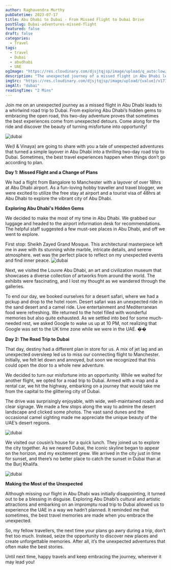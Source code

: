 ```yaml
---
author: Raghavendra Murthy
pubDatetime: 2023-07-17
title: Abu Dhabi to Dubai - From Missed Flight to Dubai Drive
postSlug: Dubai-adventures-missed-flight
featured: false
draft: false
categories:
  - Travel
tags:
  - travel
  - Dubai
  - abudhabi
  - UAE
ogImage: "https://res.cloudinary.com/djsjtqjsp/image/upload/q_auto:low/v1710367723/raghavendra-murthy-blog/travel/dubai/IMG_3580_ykyulq.jpg"
description: "The unexpected journey of a missed flight in Abu Dhabi leads to a whirlwind road trip to Dubai. From exploring Abu Dhabi's hidden gems to embracing the open road, this two-day adventure proves that sometimes the best experiences come from unexpected detours. Come along for the ride and discover the beauty of turning misfortune into opportunity!"
imgSrc: "https://res.cloudinary.com/djsjtqjsp/image/upload/{value}/v1710367723/raghavendra-murthy-blog/travel/dubai/IMG_3580_ykyulq.jpg"
imgAlt: "dubai"
readingTime: "2 Mins"
---
```


Join me on an unexpected journey as a missed flight in Abu Dhabi leads to a whirlwind road trip to Dubai. From exploring
Abu Dhabi’s hidden gems to embracing the open road, this two-day adventure proves that sometimes the best experiences come
from unexpected detours. Come along for the ride and discover the beauty of turning misfortune into opportunity!

![dubai](https://res.cloudinary.com/djsjtqjsp/image/upload/q_auto:low/v1710367723/raghavendra-murthy-blog/travel/dubai/IMG_3580_ykyulq.jpg)

We(I &amp; Vinaya) are going to share with you a tale of unexpected adventures that turned a simple layover in Abu
Dhabi into a thrilling two-day road trip to Dubai. Sometimes, the best travel experiences happen when things don’t go
according to plan.

**Day 1: Missed Flight and a Change of Plans**

We had a flight from Bangalore to Manchester with a layover of over 18hrs at Abu Dhabi airport. As a fun-loving hobby
traveller and travel blogger, we were excited to utilize the free stay at airport and a tourist visa of 48hrs at Abu Dhabi
to explore the vibrant city of Abu Dhabi.


**Exploring Abu Dhabi's Hidden Gems**

We decided to make the most of my time in Abu Dhabi. We grabbed our luggage and headed to the airport information desk
for recommendations. The helpful staff suggested a few must-see places in Abu Dhabi, and off we went to explore.

First stop: Sheikh Zayed Grand Mosque. This architectural masterpiece left me in awe with its stunning white marble, intricate details, and serene atmosphere. wet was the perfect place to reflect on my unexpected events and find inner peace.
![dubai](https://res.cloudinary.com/djsjtqjsp/image/upload/q_auto:low/v1710368261/raghavendra-murthy-blog/travel/dubai/20220529_104957_oy07al.jpg)

Next, we visited the Louvre Abu Dhabi, an art and civilization museum that showcases a diverse collection of artworks from around the world. The exhibits were fascinating, and I lost my thought as we wandered through the galleries.

To end our day, we booked ourselves for a desert safari, where we had a pickup and drop to the hotel room. Desert safari was
an unexpected ride in the sand desert and a camel ride. Live entertainment and Mediterranean food were refreshing.
We returned to the hotel filled with wonderful memories but also quite exhausted. As we settled into bed for some much-
needed rest, we asked Google to wake us up at 10 PM, not realizing that Google was set to the UK time zone while we
were in the UAE. ��

**Day 2: The Road Trip to Dubai**

That day, destiny had a different plan in store for us. A mix of jet lag and an unexpected oversleep led us to miss our
connecting flight to Manchester. Initially, we felt let down and annoyed, but soon we recognized that this could open the
door to a whole new adventure.

We decided to turn our misfortune into an opportunity. While we waited for another flight, we opted for a road trip to
Dubai. Armed with a map and a rental car, we hit the highway, embarking on a journey that would take me from the capital to
the glittering city of Dubai.

The drive was surprisingly enjoyable, with wide, well-maintained roads and clear signage. We made a few stops along
the way to admire the desert landscape and clicked some photos. The vast sand dunes and the occasional camel sighting
made me appreciate the unique beauty of the UAE’s desert regions.

![dubai](https://res.cloudinary.com/djsjtqjsp/image/upload/q_auto:low/v1710368421/raghavendra-murthy-blog/travel/dubai/20220529_153817_b4hkup.jpg)

We visited our cousin’s house for a quick lunch. They joined us to explore the city together.
As we neared Dubai, the iconic skyline began to appear on the horizon, and my excitement grew. We arrived in the city just
in time for sunset, and there’s no better place to catch the sunset in Dubai than at the Burj Khalifa.

![dubai](https://res.cloudinary.com/djsjtqjsp/image/upload/q_auto:low/v1710368626/raghavendra-murthy-blog/travel/dubai/20220529_190344_qt0rel.jpg)

**Making the Most of the Unexpected**

Although missing our flight in Abu Dhabi was initially disappointing, it turned out to be a blessing in disguise.
Exploring Abu Dhabi’s cultural and artistic attractions and embarking on an impromptu road trip to Dubai allowed us to
experience the UAE in a way we hadn’t planned. It reminded me that sometimes, the best travel memories are made when you
embrace the unexpected.

So, my fellow travellers, the next time your plans go awry during a trip, don’t fret too much. Instead, seize the
opportunity to discover new places and create unforgettable memories. After all, it’s the unexpected adventures that often
make the best stories.

Until next time, happy travels and keep embracing the journey, wherever it may lead you!
